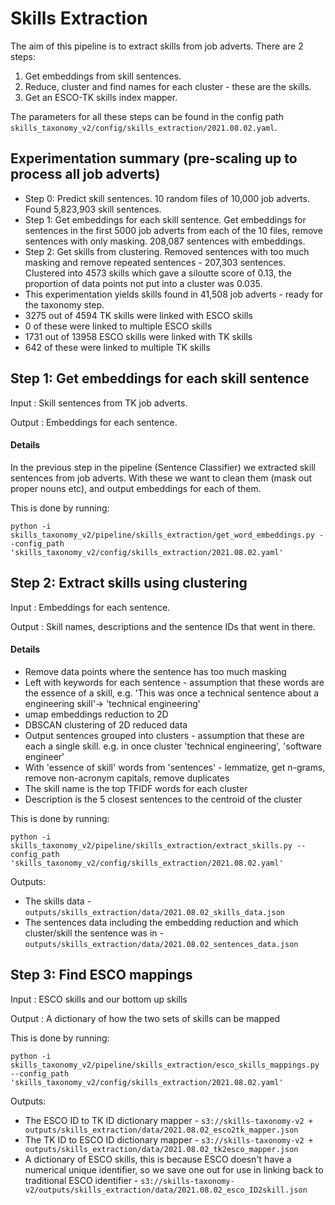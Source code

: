 # Skills Extraction

The aim of this pipeline is to extract skills from job adverts. There are 2 steps:

1. Get embeddings from skill sentences.
2. Reduce, cluster and find names for each cluster - these are the skills.
3. Get an ESCO-TK skills index mapper.

The parameters for all these steps can be found in the config path `skills_taxonomy_v2/config/skills_extraction/2021.08.02.yaml`.

## Experimentation summary (pre-scaling up to process all job adverts)

- Step 0: Predict skill sentences. 10 random files of 10,000 job adverts. Found 5,823,903 skill sentences.
- Step 1: Get embeddings for each skill sentence. Get embeddings for sentences in the first 5000 job adverts from each of the 10 files, remove sentences with only masking. 208,087 sentences with embeddings.
- Step 2: Get skills from clustering. Removed sentences with too much masking and remove repeated sentences - 207,303 sentences. Clustered into 4573 skills which gave a siloutte score of 0.13, the proportion of data points not put into a cluster was 0.035.
- This experimentation yields skills found in 41,508 job adverts - ready for the taxonomy step.
- 3275 out of 4594 TK skills were linked with ESCO skills
- 0 of these were linked to multiple ESCO skills
- 1731 out of 13958 ESCO skills were linked with TK skills
- 642 of these were linked to multiple TK skills

## Step 1: Get embeddings for each skill sentence

Input : Skill sentences from TK job adverts.

Output : Embeddings for each sentence.

#### Details

In the previous step in the pipeline (Sentence Classifier) we extracted skill sentences from job adverts. With these we want to clean them (mask out proper nouns etc), and output embeddings for each of them.

This is done by running:

```
python -i skills_taxonomy_v2/pipeline/skills_extraction/get_word_embeddings.py --config_path 'skills_taxonomy_v2/config/skills_extraction/2021.08.02.yaml'
```

## Step 2: Extract skills using clustering

Input : Embeddings for each sentence.

Output : Skill names, descriptions and the sentence IDs that went in there.

#### Details

- Remove data points where the sentence has too much masking
- Left with keywords for each sentence - assumption that these words are the essence of a skill, e.g. 'This was once a technical sentence about a engineering skill'-> 'technical engineering'
- umap embeddings reduction to 2D
- DBSCAN clustering of 2D reduced data
- Output sentences grouped into clusters - assumption that these are each a single skill. e.g. in once cluster 'technical engineering', 'software engineer'
- With 'essence of skill' words from 'sentences' - lemmatize, get n-grams, remove non-acronym capitals, remove duplicates
- The skill name is the top TFIDF words for each cluster
- Description is the 5 closest sentences to the centroid of the cluster

This is done by running:

```
python -i skills_taxonomy_v2/pipeline/skills_extraction/extract_skills.py --config_path 'skills_taxonomy_v2/config/skills_extraction/2021.08.02.yaml'
```

Outputs:

- The skills data - `outputs/skills_extraction/data/2021.08.02_skills_data.json`
- The sentences data including the embedding reduction and which cluster/skill the sentence was in - `outputs/skills_extraction/data/2021.08.02_sentences_data.json`

## Step 3: Find ESCO mappings

Input : ESCO skills and our bottom up skills

Output : A dictionary of how the two sets of skills can be mapped

This is done by running:

```
python -i skills_taxonomy_v2/pipeline/skills_extraction/esco_skills_mappings.py --config_path 'skills_taxonomy_v2/config/skills_extraction/2021.08.02.yaml'
```

Outputs:

- The ESCO ID to TK ID dictionary mapper - `s3://skills-taxonomy-v2 + outputs/skills_extraction/data/2021.08.02_esco2tk_mapper.json`
- The TK ID to ESCO ID dictionary mapper - `s3://skills-taxonomy-v2 + outputs/skills_extraction/data/2021.08.02_tk2esco_mapper.json`
- A dictionary of ESCO skills, this is because ESCO doesn't have a numerical unique identifier, so we save one out for use in linking back to traditional ESCO identifier - `s3://skills-taxonomy-v2/outputs/skills_extraction/data/2021.08.02_esco_ID2skill.json`
